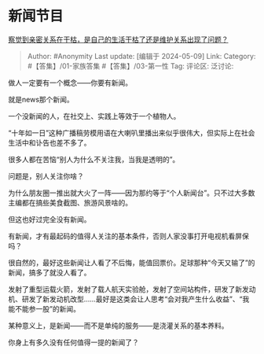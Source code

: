 # 新闻节目
[察觉到亲密关系在干枯，是自己的生活干枯了还是维护关系出现了问题？](https://www.zhihu.com/question/654223536/answer/3492075570)

> Author: #Anonymity
> Last update: [编辑于 2024-05-09]
> Link:
> Category: #【答集】/01-家族答集 #【答集】/03-第一性 
> Tag: 
> 评论区:
> 泛讨论:

做人一定要有一个概念——你要有新闻。

就是news那个新闻。

一个没新闻的人，在社交上、实践上等效于一个植物人。

“十年如一日”这种广播稿劳模用语在大喇叭里播出来似乎很伟大，但实际上在社会生活中和讣告也差不多了。

很多人都在苦恼“别人为什么不关注我，当我是透明的”。

问题是，别人关注你啥？

为什么朋友圈一推出就大火了一阵——因为那约等于“个人新闻台”。只不过大多数主编都在搞些美食截图、旅游风景啥的。

但这也好过完全没有新闻。

有新闻，才有最起码的值得人关注的基本条件，否则人家没事打开电视机看屏保吗？

很自然的，最好这些新闻让人看了不后悔，能值回票价。足球那种“今天又输了”的新闻，搞多了就没人看了。

发射了重型运载火箭，发射了载人航天实验舱，发射了空间站构件，研发了新发动机、研发了新发动机改型……最好是这类会让人思考“会对我产生什么收益”、“我能不能参一股”的新闻。

某种意义上，是新闻——而不是单纯的服务——是浇灌关系的基本养料。

你身上有多久没有任何值得一提的新闻了？